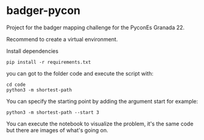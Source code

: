 # badger-pycon
Project for the badger mapping challenge for the PyconEs Granada 22.

Recommend to create a virtual environment.

Install dependencies
```
pip install -r requirements.txt
```

you can got to the folder code and execute the script with:
```
cd code
python3 -m shortest-path
```

You can specify the starting point by adding the argument start for example:
```
python3 -m shortest-path --start 3
```


You can execute the notebook to visualize the problem, it's the same code but there are images of what's going on.
